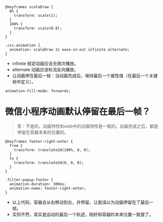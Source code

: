 ```
@keyframes scaleDraw {
  0% {
    transform: scale(1);
  }
  100% {
    transform: scale(0.8);
  }
}

.css-animation {
  animation: scaleDraw 2s ease-in-out infinite alternate;
}
```
* infinite 规定动画应该无限次播放。
* alternate 动画应该轮流反向播放。
* 让动画停在最后一帧：当动画完成后，保持最后一个属性值（在最后一个关键帧中定义）。
```
animation-fill-mode: forwards;
```

# 微信小程序动画默认停留在最后一帧？
> 答：不是的，动画特性和web中的动画特性是一致的。动画完成之后，都是停留在容器本来的位置的。
```
@keyframes footer-right-enter {
  from {
    transform: translate3d(100%, 0, 0);
  }
  to {
    transform: translate3d(0, 0, 0);
  }
}

.filter-popup-footer {
  animation-duration: 300ms;
  animation-name: footer-right-enter;
}
```
* 以上代码，容器会从右移动到左，并停留。让我误以为动画停留在了最后一帧。
* 实则不然，其实是运动的最后一个轨迹，刚好和容器的本来位置一致罢了。
